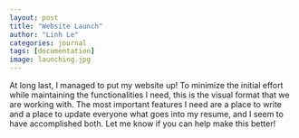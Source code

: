 ```yaml
---
layout: post
title: "Website Launch"
author: "Linh Le"
categories: journal
tags: [documentation]
image: launching.jpg
---
```


At long last, I managed to put my website up! To minimize the initial effort while maintaining the functionalities I need, this is the visual format that we are working with. The most important features I need are a place to write and a place to update everyone what goes into my resume, and I seem to have accomplished both. Let me know if you can help make this better!